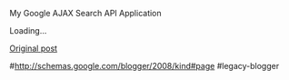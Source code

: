 <!--
date: '2012-06-08'
published: true
slug: p-home
time_to_read: 5
title: Home
-->

My Google AJAX Search API Application  
   

Loading...

[Original post](http://ysfk.blogspot.com/p/home.html)

#http://schemas.google.com/blogger/2008/kind#page #legacy-blogger 